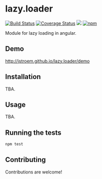 # lazy.loader

[![Build Status](https://travis-ci.org/jstroem/lazy.loader.svg?branch=master)](https://travis-ci.org/jstroem/lazy.loader)
[![Coverage Status](https://coveralls.io/repos/github/jstroem/lazy.loader/badge.svg?branch=master)](https://coveralls.io/github/jstroem/lazy.loader?branch=master)
![][bower]
[![npm]](https://www.npmjs.com/package/lazy.loader)

[build]: https://img.shields.io/travis/project/jstroem/lazy.loader.svg?branch=master&style=flat-square
[coverage]: http://img.shields.io/coveralls/jstroem/lazy.loader.svg?branch=master&style=flat-square
[bower]: https://img.shields.io/bower/v/lazy.loader.svg?style=flat-square
[npm]: https://img.shields.io/npm/v/lazy.loader.svg?style=flat-square

Module for lazy loading in angular.

## Demo

http://jstroem.github.io/lazy.loader/demo

## Installation

TBA.

## Usage

TBA.

## Running the tests

```sh
npm test
```

## Contributing

Contributions are welcome!
